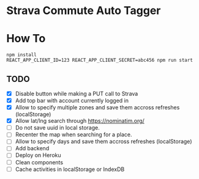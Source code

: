 # Strava Commute Auto Tagger

# How To

```shell
npm install
REACT_APP_CLIENT_ID=123 REACT_APP_CLIENT_SECRET=abc456 npm run start
```

## TODO

- [x] Disable button while making a PUT call to Strava
- [x] Add top bar with account currently logged in
- [x] Allow to specify multiple zones and save them accross refreshes (localStorage)
- [x] Allow lat/lng search through https://nominatim.org/
- [ ] Do not save uuid in local storage.
- [ ] Recenter the map when searching for a place.
- [ ] Allow to specify days and save them accross refreshes (localStorage)
- [ ] Add backend
- [ ] Deploy on Heroku
- [ ] Clean components
- [ ] Cache activities in localStorage or IndexDB
